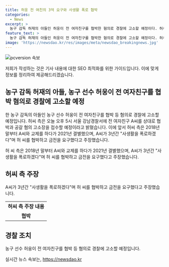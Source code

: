 ```yaml
---
title: 허웅 전 여친의 3억 요구와 사생활 폭로 협박
categories:
  - News
excerpt: >
  농구 감독 허재의 아들인 허웅이 전 여자친구를 협박한 혐의로 경찰에 고소할 예정이다. 허씨 측은 A씨를 상대로 협박과 공갈 혐의 고소장을 제출할 예정이라고 밝혔는데, 이에 따라 A씨는 사생활을 폭로하겠다며 허 씨를 협박하고 금전을 요구했다는 주장이 나왔다.
feature_text: >
  농구 감독 허재의 아들인 허웅이 전 여자친구를 협박한 혐의로 경찰에 고소할 예정이다. 허씨 측은 A씨를 상대로 협박과 공갈 혐의 고소장을 제출할 예정이라고 밝혔는데, 이에 따라 A씨는 사생활을 폭로하겠다며 허 씨를 협박하고 금전을 요구했다는 주장이 나왔다.
image: 'https://newsdao.kr/res/images/meta/newsdao_breakingnews.jpg'
---
```


<p><img src="https://newsdao.kr/res/images/meta/newsdao_breakingnews.jpg" alt="pcversion 속보" /></p>

<p>저희가 작성하는 것은 기사 내용에 대한 SEO 최적화를 위한 가이드입니다. 이에 맞게 정보를 정리하여 제공해드리겠습니다.</p>

<h2 data-ke-size="size26">농구 감독 허재의 아들, 농구 선수 허웅이 전 여자친구를 협박 혐의로 경찰에 고소할 예정</h2>

<p>한 농구 감독의 아들인 농구 선수 허웅이 전 여자친구를 협박 등 혐의로 경찰에 고소할 예정입니다. 허씨 측은 오늘 오후 5시 서울 강남경찰서에 전 여자친구 A씨를 상대로 협박과 공갈 혐의 고소장을 접수할 예정이라고 밝혔습니다. 이에 앞서 허씨 측은 2018년 말부터 A씨와 교제를 하다가 2021년 결별했으며, A씨가 3년간 "사생활을 폭로하겠다"며 허 씨를 협박하고 금전을 요구했다고 주장했습니다.</p>

<p data-ke-size="size16">허 씨 측은 2018년 말부터 A씨와 교제를 하다가 2021년 결별했으며, A씨가 3년간 "사생활을 폭로하겠다"며 허 씨를 협박하고 금전을 요구했다고 주장했습니다.</p>

<h2 data-ke-size="size26">허씨 측 주장</h2>

<p data-ke-size="size16">A씨가 3년간 "사생활을 폭로하겠다"며 허 씨를 협박하고 금전을 요구했다고 주장했습니다.</p>

<table>
  <tr>
    <td style="text-align: center; height: 17px;"><b>허씨 측 주장 내용</b></td>
  </tr>
  <tr>
    <td style="text-align: center; height: 17px;"><b>협박</b></td>
  </tr>
</table>

<h2 data-ke-size="size26">경찰 조치</h2>

<p data-ke-size="size16">농구 선수 허웅이 전 여자친구를 협박 등 혐의로 경찰에 고소할 예정입니다.</p>
실시간 뉴스 속보는, <a href="https://newsdao.kr" rel="dofollow">https://newsdao.kr</a>


